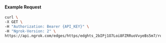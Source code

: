 <!-- Code generated for API Clients. DO NOT EDIT. -->

#### Example Request

```bash
curl \
-X GET \
-H "Authorization: Bearer {API_KEY}" \
-H "Ngrok-Version: 2" \
https://api.ngrok.com/edges/https/edghts_2bIPj1O7Loi8FZRRuoVvyeBs5m7/routes/edghtsrt_2bIPiwm3mCNfgCLbbByZUGjEwQm/webhook_verification
```
